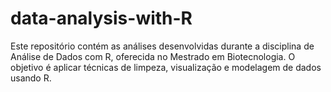 # data-analysis-with-R
Este repositório contém as análises desenvolvidas durante a disciplina de Análise de Dados com R, oferecida no Mestrado em Biotecnologia. O objetivo é aplicar técnicas de limpeza, visualização e modelagem de dados usando R.
